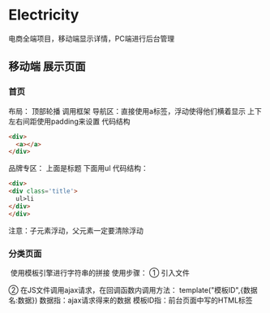 # Electricity
电商全端项目，移动端显示详情，PC端进行后台管理
## 移动端 展示页面
### 首页
  布局：
  顶部轮播 调用框架
  导航区：直接使用a标签，浮动使得他们横着显示
      上下左右间距使用padding来设置
		代码结构
```html
<div>
  <a></a>
</div>
```
品牌专区：
	上面是标题
	下面用ul
	代码结构：
  ```html
<div>
  <div class='title'>
    ul>li
  </div>
</div>
```
注意：子元素浮动，父元素一定要清除浮动
### 分类页面
  使用模板引擎进行字符串的拼接
  使用步骤：
  ① 引入文件
  <script src="assets/artTemplate/template-native.js"></script>
  ② 在JS文件调用ajax请求，在回调函数内调用方法：
    template("模板ID",{数据名:数据})
    数据指：ajax请求得来的数据
    模板ID指：前台页面中写的HTML标签
    <script type="text/html" id="id">
      <% for(var i=0;i<data.length;i++) {%>
        HTML标签
      <% }%>
  后台页面：
    template("id",{data:result.rows})
### 登录页面
### 注册页面
### 会员中心
## PC端 后台管理
